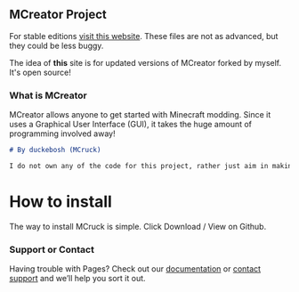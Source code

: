 ## MCreator Project

For stable editions [visit this website](https://mcreator.net/). These files are not as advanced, but they could be less buggy. 

The idea of **this** site is for updated versions of MCreator forked by myself. It's open source! 

### What is MCreator

MCreator allows anyone to get started with Minecraft modding. Since it uses a Graphical User Interface (GUI), it takes the huge amount of programming involved away!

```markdown
# By duckebosh (MCruck)

I do not own any of the code for this project, rather just aim in making it better for the average user!
```

#  How to install

The way to install MCruck is simple. Click Download / View on Github.


### Support or Contact

Having trouble with Pages? Check out our [documentation](https://docs.github.com/categories/github-pages-basics/) or [contact support](https://support.github.com/contact) and we’ll help you sort it out.
